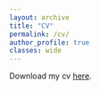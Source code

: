 ```yaml
---
layout: archive
title: "CV"
permalink: /cv/
author_profile: true
classes: wide
---
```


Download my cv  [here](/assets/pdf/cv_lexincai.pdf).
